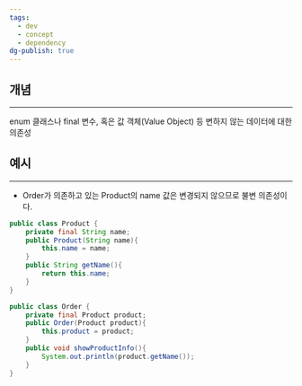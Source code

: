 ```yaml
---
tags:
  - dev
  - concept
  - dependency
dg-publish: true
---
```

## 개념
---
enum 클래스나 final 변수, 혹은 값 객체(Value Object) 등 변하지 않는 데이터에 대한 의존성
## 예시
---
- Order가 의존하고 있는 Product의 name 값은 변경되지 않으므로 불변 의존성이다.
```java
public class Product {
	private final String name;
	public Product(String name){
		this.name = name;
	}
	public String getName(){
		return this.name;
	}
}

public class Order {
	private final Product product;
	public Order(Product product){
		this.product = product;
	}
	public void showProductInfo(){
		System.out.println(product.getName());
	}
}
```
